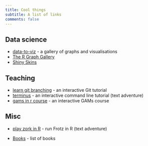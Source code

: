 ```yaml
---
title: Cool things
subtitle: A list of links
comments: false
---
```


## Data science
* [data-to-viz](https://www.data-to-viz.com) - a gallery of graphs and visualisations
* [The R Graph Gallery](https://www.r-graph-gallery.com)
* [Shiny Skins](https://medium.com/compassred-data-blog/our-favorite-r-shiny-ui-skins-c505328b8268)

## Teaching
* [learn git branching](https://learngitbranching.js.org) - an interactive Git tutorial
* [terminus](https://web.mit.edu/mprat/Public/web/Terminus/Web/main.html) - an interactive command line tutorial (text adventure)
* [gams in r course](https://noamross.github.io/gams-in-r-course/) - an interactive GAMs course

## Misc
* [play zork in R](https://coolbutuseless.github.io/2020/11/15/play-zork-in-rstats/) - run Frotz in R (text adventure)

* [Books](https://bookdown.org) - list of books
